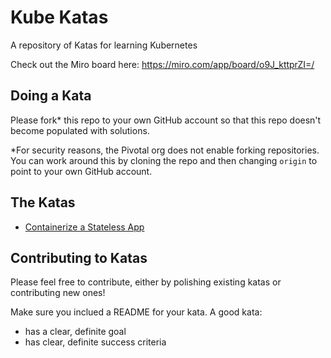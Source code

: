 # Kube Katas

A repository of Katas for learning Kubernetes

Check out the Miro board here: https://miro.com/app/board/o9J_kttprZI=/

## Doing a Kata

Please fork* this repo to your own GitHub account so that this repo doesn't become populated with solutions.

*For security reasons, the Pivotal org does not enable forking repositories. You can work around this by cloning the repo and then changing `origin` to point to your own GitHub account.

## The Katas

- [Containerize a Stateless App](https://github.com/pivotal/kube-katas/tree/master/containerize-stateless-app)

## Contributing to Katas

Please feel free to contribute, either by polishing existing katas or contributing new ones!

Make sure you inclued a README for your kata. A good kata:

- has a clear, definite goal
- has clear, definite success criteria
